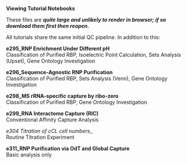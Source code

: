 __Viewing Tutorial Notebooks__  
  
These files are ___quite large and unlikely to render in browser; if so download them first then reopen.___  
  
All tutorials share the same initial QC pipeline. In addition to this:  
  
__e295_RNP Enrichment Under Different pH__  
Classification of Purified RBP, Isoelectric Point Calculation, Sets Analysis (Upset), Gene Ontology Investigation  
  
__e296_Sequence-Agnostic RNP Purification__  
Classification of Purified RBP, Sets Analysis (Venn), Gene Ontology Investigation  
  
__e298_MS rRNA-specific capture by ribo-zero__  
Classification of Purified RBP, Gene Ontology Investigation  
  
__e299_RNA Interactome Capture (RIC)__  
Conventional Affinity Capture Analysis  
  
__e304_ Titration of cCL cell numbers__  
Routine Titration Experiment  
  
__e311_RNP Purification via OdT and Global Capture__  
Basic analysis only  
